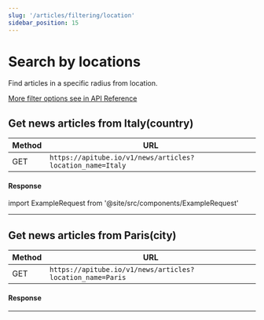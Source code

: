```yaml
---
slug: '/articles/filtering/location'
sidebar_position: 15
---
```


# Search by locations

Find articles in a specific radius from location.

[More filter options see in API Reference](/api-reference/get-articles)

## Get news articles from Italy(country)

| Method | URL                                                       |
|--------|-----------------------------------------------------------|
| GET    | `https://apitube.io/v1/news/articles?location_name=Italy` |

#### Response
import ExampleRequest from '@site/src/components/ExampleRequest'

<ExampleRequest url="https://apitube.io/v1/news/articles?limit=2"></ExampleRequest>

---

## Get news articles from Paris(city)

| Method | URL                                                       |
|--------|-----------------------------------------------------------|
| GET    | `https://apitube.io/v1/news/articles?location_name=Paris` |

#### Response
<ExampleRequest url="https://apitube.io/v1/news/articles?limit=2"></ExampleRequest>

---
